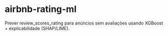 # airbnb-rating-ml
Prever review_scores_rating para anúncios sem avaliações usando XGBoost + explicabilidade (SHAP/LIME).
